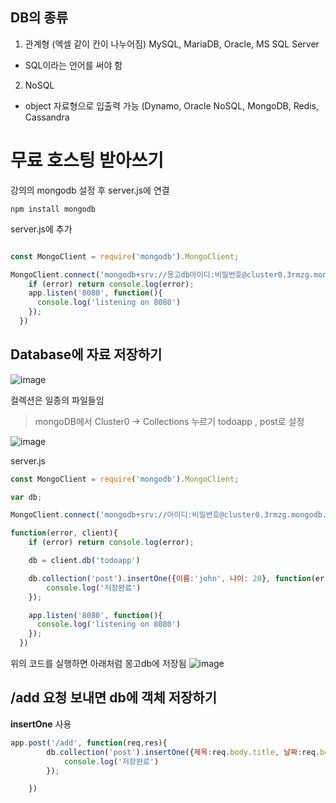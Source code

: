 ## DB의 종류 

1. 관계형 (엑셀 같이 칸이 나누어짐) MySQL, MariaDB, Oracle, MS SQL Server
- SQL이라는 언어를 써야 함 

2. NoSQL
- object 자료형으로 입출력 가능 (Dynamo, Oracle NoSQL, MongoDB, Redis, Cassandra


# 무료 호스팅 받아쓰기 

강의의 mongodb 설정 후 server.js에 연결

`npm install mongodb`

server.js에 추가
```javascript

const MongoClient = require('mongodb').MongoClient;

MongoClient.connect('mongodb+srv://몽고db아이디:비밀번호@cluster0.3rmzg.mongodb.net/myFirstDatabase?retryWrites=true&w=majority', function(error, client){
    if (error) return console.log(error);
    app.listen('8080', function(){
      console.log('listening on 8080')
    });
  })

```

## Database에 자료 저장하기



![image](https://user-images.githubusercontent.com/29091608/149077953-0a261b54-bf83-4b3b-8508-7cc6bc09c1db.png)

컬렉션은 일종의 파일들임

>mongoDB에서 Cluster0 -> Collections 누르기
>todoapp , post로 설정

![image](https://user-images.githubusercontent.com/29091608/149078171-ab692f13-580d-4058-a284-1c2637ceb8b7.png)

server.js
```javascript
const MongoClient = require('mongodb').MongoClient;

var db;

MongoClient.connect('mongodb+srv://아이디:비밀번호@cluster0.3rmzg.mongodb.net/myFirstDatabase?retryWrites=true&w=majority', 

function(error, client){
    if (error) return console.log(error);

    db = client.db('todoapp')

    db.collection('post').insertOne({이름:'john', 나이: 20}, function(error,result){
        console.log('저장완료')
    });

    app.listen('8080', function(){
      console.log('listening on 8080')
    });
  })


```

위의 코드를 실행하면 아래처럼 몽고db에 저장됨
![image](https://user-images.githubusercontent.com/29091608/149078801-1a24ab86-bd41-461f-a28b-af84274976ed.png)


## /add 요청 보내면 db에 객체 저장하기

**insertOne** 사용

```javascript
app.post('/add', function(req,res){
        db.collection('post').insertOne({제목:req.body.title, 날짜:req.body.date }, function(error,result){
            console.log('저장완료')
        });

    })
```


